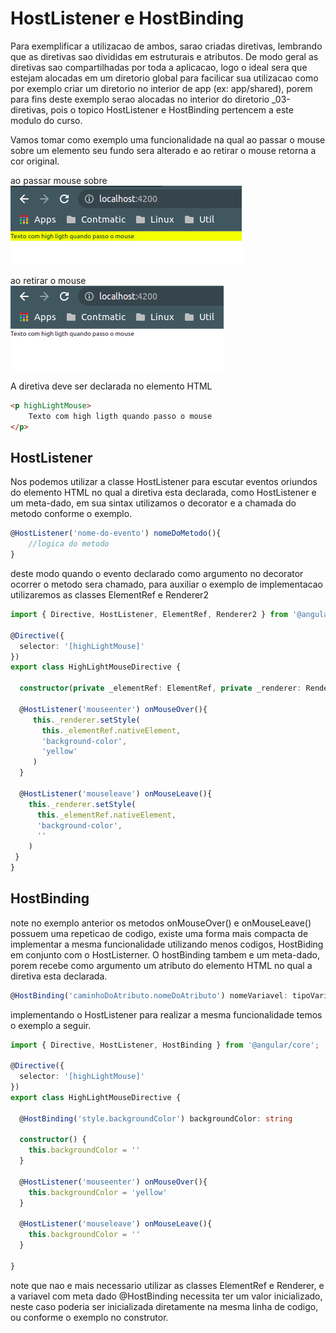 # HostListener e HostBinding

Para exemplificar a utilizacao de ambos, sarao criadas diretivas, lembrando que as diretivas sao divididas em estruturais e atributos. De modo geral as diretivas sao compartilhadas por toda a aplicacao, logo o ideal sera que estejam alocadas em um diretorio global para facilicar sua utilizacao como por exemplo criar um diretorio no interior de app (ex: app/shared), porem para fins deste exemplo serao alocadas no interior do diretorio _03-diretivas, pois o topico HostListener e HostBinding pertencem a este modulo do curso.

Vamos tomar como exemplo uma funcionalidade na qual ao passar o mouse sobre um elemento seu fundo sera alterado e ao retirar o mouse retorna a cor original.

ao passar mouse sobre<br>
![img](img/hostListener-com-highLight.png)

ao retirar o mouse<br>
![img](img/hostListener-sem-highLight.png)

A diretiva deve ser declarada no elemento HTML

```HTML
<p highLightMouse>
    Texto com high ligth quando passo o mouse
</p>
```

## HostListener

Nos podemos utilizar a classe HostListener para escutar eventos oriundos do elemento HTML no qual a diretiva esta declarada, como HostListener e um meta-dado, em sua sintax utilizamos o decorator e a chamada do metodo conforme o exemplo.

```typescript
@HostListener('nome-do-evento') nomeDoMetodo(){
    //logica do metodo
}
```

deste modo quando o evento declarado como argumento no decorator ocorrer o metodo sera chamado, para auxiliar o exemplo de implementacao utilizaremos as classes ElementRef e Renderer2

```typescript
import { Directive, HostListener, ElementRef, Renderer2 } from '@angular/core';

@Directive({
  selector: '[highLightMouse]'
})
export class HighLightMouseDirective {

  constructor(private _elementRef: ElementRef, private _renderer: Renderer2) { }

  @HostListener('mouseenter') onMouseOver(){
     this._renderer.setStyle(
       this._elementRef.nativeElement,
       'background-color',
       'yellow'
     )
  }

  @HostListener('mouseleave') onMouseLeave(){
    this._renderer.setStyle(
      this._elementRef.nativeElement,
      'background-color',
      ''
    )
 }
}
```
## HostBinding

note no exemplo anterior os metodos onMouseOver() e onMouseLeave() possuem uma repeticao de codigo, existe uma forma mais compacta de implementar a mesma funcionalidade utilizando menos codigos, HostBiding em conjunto com o HostListerner. O hostBinding tambem e um meta-dado, porem recebe como argumento um atributo do elemento HTML no qual a diretiva esta declarada.

```typescript
@HostBinding('caminhoDoAtributo.nomeDoAtributo') nomeVariavel: tipoVariavel
```
implementando o HostListener para realizar a mesma funcionalidade temos o exemplo a seguir.

```typescript
import { Directive, HostListener, HostBinding } from '@angular/core';

@Directive({
  selector: '[highLightMouse]'
})
export class HighLightMouseDirective {

  @HostBinding('style.backgroundColor') backgroundColor: string

  constructor() { 
    this.backgroundColor = ''
  }

  @HostListener('mouseenter') onMouseOver(){
    this.backgroundColor = 'yellow'
  }

  @HostListener('mouseleave') onMouseLeave(){
    this.backgroundColor = ''
  }

}
```
note que nao e mais necessario utilizar as classes ElementRef e Renderer, e a variavel com meta dado @HostBinding necessita ter um valor inicializado, neste caso poderia ser inicializada diretamente na mesma linha de codigo, ou conforme o exemplo no construtor.
